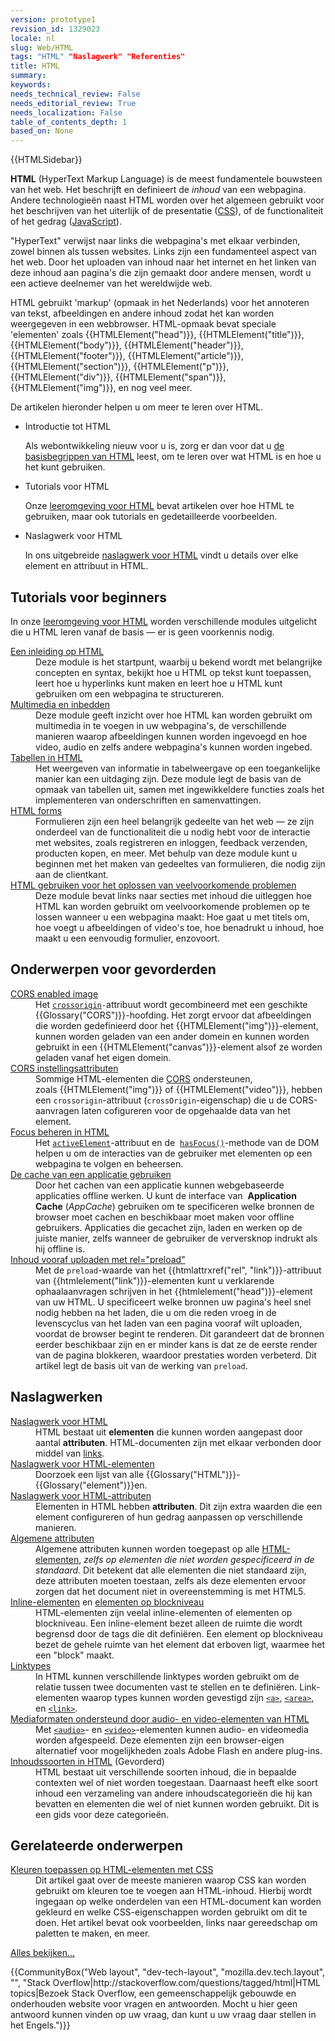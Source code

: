 ```yaml
---
version: prototype1
revision_id: 1329023
locale: nl
slug: Web/HTML
tags: "HTML" "Naslagwerk" "Referenties"
title: HTML
summary: 
keywords: 
needs_technical_review: False
needs_editorial_review: True
needs_localization: False
table_of_contents_depth: 1
based_on: None
---
```

<div>{{HTMLSidebar}}</div>

<p class="summary"><span class="seoSummary"><strong>HTML</strong> (HyperText Markup Language) is de meest fundamentele bouwsteen van het web. Het beschrijft en definieert de <em>inhoud</em>&nbsp;van een webpagina. Andere technologieën naast HTML worden over het algemeen gebruikt voor het beschrijven van het uiterlijk of de presentatie (<a href="/nl/docs/Web/CSS">CSS</a>), of de functionaliteit of het gedrag (<a href="/nl/docs/Web/JavaScript">JavaScript</a>).</span></p>

<p>"HyperText" verwijst naar links die webpagina's met elkaar verbinden, zowel binnen als tussen websites. Links zijn een fundamenteel aspect van het web. Door het uploaden van inhoud naar het internet en het linken van deze inhoud aan pagina's die zijn gemaakt door andere mensen, wordt u een actieve deelnemer van het wereldwijde web.</p>

<p>HTML gebruikt 'markup' (opmaak in het Nederlands) voor het annoteren van tekst, afbeeldingen en andere inhoud zodat het kan worden weergegeven in een webbrowser. HTML-opmaak bevat speciale 'elementen' zoals {{HTMLElement("head")}}, {{HTMLElement("title")}}, {{HTMLElement("body")}}, {{HTMLElement("header")}}, {{HTMLElement("footer")}}, {{HTMLElement("article")}}, {{HTMLElement("section")}}, {{HTMLElement("p")}}, {{HTMLElement("div")}}, {{HTMLElement("span")}}, {{HTMLElement("img")}}, en nog veel meer.</p>

<p>De artikelen hieronder helpen u om meer te leren over HTML.</p>

<section class="cleared" id="sect1">
<ul class="card-grid">
 <li><span>Introductie tot HTML</span>

  <p>Als webontwikkeling nieuw voor u is, zorg er dan voor dat u <a href="/nl/docs/Learn/Getting_started_with_the_web/HTML_basisbegrippen">de basisbegrippen van HTML</a> leest, om te leren over wat HTML is en hoe u het kunt gebruiken.</p>
 </li>
 <li><span>Tutorials voor HTML</span>
  <p>Onze <a href="/nl/docs/Learn/HTML">leeromgeving voor HTML</a> bevat artikelen over hoe HTML te gebruiken, maar ook tutorials en gedetailleerde voorbeelden.</p>
 </li>
 <li><span>Naslagwerk voor HTML</span>
  <p>In ons uitgebreide <a href="/nl/docs/Web/HTML/Reference">naslagwerk voor HTML</a> vindt u details over elke element en attribuut in HTML.</p>
 </li>
</ul>
</section>

<div class="row topicpage-table">
<div class="section">
<h2 class="Tools" id="Tools" name="Tools">Tutorials voor beginners</h2>

<p>In onze <a href="/nl/docs/Learn/HTML">leeromgeving voor HTML</a> worden verschillende modules uitgelicht die u HTML leren vanaf de basis — er is geen voorkennis nodig.</p>

<dl>
 <dt><a href="/nl/docs/Learn/HTML/Introduction_to_HTML">Een inleiding op HTML</a></dt>
 <dd>Deze module is het startpunt, waarbij u bekend wordt met belangrijke concepten en syntax, bekijkt hoe u HTML op tekst kunt toepassen, leert hoe u hyperlinks kunt maken en leert hoe u HTML kunt gebruiken om een webpagina te structureren.</dd>
 <dt><a href="/nl/docs/Learn/HTML/Multimedia_inbedden">Multimedia en inbedden</a></dt>
 <dd>Deze module geeft inzicht over hoe HTML kan worden gebruikt om multimedia in te voegen in uw webpagina's, de verschillende manieren waarop afbeeldingen kunnen worden ingevoegd en hoe video, audio en zelfs andere webpagina's kunnen worden ingebed.</dd>
 <dt><a href="/nl/docs/Learn/HTML/Tables">Tabellen in HTML</a></dt>
 <dd>Het weergeven van informatie in tabelweergave op een toegankelijke manier kan een uitdaging zijn. Deze module legt de basis van de opmaak van tabellen uit, samen met ingewikkeldere functies zoals het implementeren van onderschriften en samenvattingen.</dd>
 <dt><a href="/nl/Learn/HTML/Forms">HTML forms</a></dt>
 <dd>Formulieren zijn een heel belangrijk gedeelte van het web — ze zijn onderdeel van de functionaliteit die u nodig hebt voor de interactie met websites, zoals registreren en inloggen, feedback verzenden, producten kopen, en meer. Met behulp van deze module kunt u beginnen met het maken van gedeeltes van formulieren, die nodig zijn aan de clientkant.</dd>
 <dt><a href="/nl/docs/Learn/HTML/Howto">HTML gebruiken voor het oplossen van veelvoorkomende problemen</a></dt>
 <dd>Deze module bevat links naar secties met inhoud die uitleggen hoe HTML kan worden gebruikt om veelvoorkomende problemen op te lossen wanneer u een webpagina maakt: Hoe gaat u met titels om, hoe voegt u afbeeldingen of video's toe, hoe benadrukt u inhoud, hoe maakt u een eenvoudig formulier, enzovoort.</dd>
</dl>

<h2 id="Onderwerpen_voor_gevorderden">Onderwerpen voor gevorderden</h2>

<dl>
 <dt class="landingPageList"><a href="/nl/docs/Web/HTML/CORS_enabled_image">CORS enabled image</a></dt>
 <dd class="landingPageList">Het&nbsp;<code><a href="/en-US/docs/Web/HTML/Element/img#attr-crossorigin">crossorigin</a>-</code>attribuut wordt&nbsp;gecombineerd met een geschikte {{Glossary("CORS")}}-hoofding.&nbsp;Het zorgt ervoor dat afbeeldingen die&nbsp;worden gedefinieerd door het&nbsp;{{HTMLElement("img")}}-element, kunnen worden geladen van een ander domein en&nbsp;kunnen worden gebruikt in een&nbsp;{{HTMLElement("canvas")}}-element alsof ze worden geladen vanaf het eigen domein.</dd>
 <dt class="landingPageList"><a href="/nl/docs/Web/HTML/CORS_settings_attributes">CORS instellingsattributen</a></dt>
 <dd class="landingPageList">Sommige HTML-elementen die <a href="/nl/docs/HTTP/Access_control_CORS">CORS</a> ondersteunen, zoals&nbsp;{{HTMLElement("img")}} of {{HTMLElement("video")}}, hebben een&nbsp;<code>crossorigin</code>-attribuut (<code>crossOrigin</code>-eigenschap) die u de CORS-aanvragen laten cofigureren&nbsp;voor de opgehaalde data van het element.</dd>
 <dt class="landingPageList"><a href="/nl/docs/Web/HTML/Focus_management_in_HTML">Focus beheren in HTML</a></dt>
 <dd class="landingPageList">Het&nbsp;<code><a href="/en-US/docs/Web/API/Document/activeElement">activeElement</a></code>-attribuut en de&nbsp; <code><a href="/en-US/docs/Web/API/Document/hasFocus">hasFocus()</a></code>-methode van de DOM helpen u om de interacties van de gebruiker met elementen op een webpagina te volgen en beheersen.</dd>
 <dt class="landingPageList"><a href="/nl/docs/Web/HTML/Using_the_application_cache">De cache van een&nbsp;applicatie gebruiken</a></dt>
 <dd class="landingPageList">Door het cachen van een applicatie kunnen webgebaseerde applicaties offline werken. U kunt de interface van&nbsp; <strong>Application Cache</strong> (<em>AppCache</em>) gebruiken om te specificeren welke bronnen de browser moet cachen en beschikbaar moet maken voor offline gebruikers. Applicaties die gecachet zijn, laden en werken op de juiste manier, zelfs wanneer de gebruiker de verversknop indrukt als hij offline is.</dd>
 <dt class="landingPageList"><a href="/nl/docs/Web/HTML/Preloading_content">Inhoud vooraf uploaden met rel="preload"</a></dt>
 <dd class="landingPageList">Met de&nbsp;<code>preload</code>-waarde van het&nbsp;{{htmlattrxref("rel", "link")}}-attribuut van&nbsp;{{htmlelement("link")}}-elementen kunt u verklarende ophaalaanvragen schrijven in het {{htmlelement("head")}}-element van uw HTML. U specificeert welke bronnen uw pagina's heel snel nodig&nbsp;hebben na het laden, die u om die reden vroeg in de levenscyclus van het laden van een pagina&nbsp;vooraf wilt uploaden, voordat de browser begint te renderen. Dit garandeert dat de bronnen eerder beschikbaar zijn en&nbsp;er minder kans is dat ze de eerste render van de pagina blokkeren, waardoor prestaties worden verbeterd. Dit artikel legt de basis uit van de werking van&nbsp;<code>preload</code>.</dd>
</dl>
</div>

<div class="section">
<h2 class="Documentation" id="Naslagwerken">Naslagwerken</h2>

<dl>
 <dt class="landingPageList"><a href="/nl/docs/Web/HTML/Naslagwerk">Naslagwerk voor HTML</a></dt>
 <dd class="landingPageList">HTML bestaat uit&nbsp;<strong>elementen</strong>&nbsp;die kunnen worden aangepast door aantal&nbsp;<strong>attributen</strong>. HTML-documenten zijn met elkaar verbonden door middel van <a href="/nl/docs/Web/HTML/Link_types">links</a>.</dd>
 <dt class="landingPageList"><a href="/nl/docs/Web/HTML/Element">Naslagwerk voor HTML-elementen</a></dt>
 <dd class="landingPageList">Doorzoek een lijst van alle {{Glossary("HTML")}}-{{Glossary("element")}}en.</dd>
 <dt class="landingPageList"><a href="/nl/docs/Web/HTML/Attributes">Naslagwerk voor HTML-attributen</a></dt>
 <dd class="landingPageList">Elementen&nbsp;in HTML hebben&nbsp;<strong>attributen</strong>. Dit zijn extra waarden die een element&nbsp;configureren of hun gedrag aanpassen op verschillende manieren.</dd>
 <dt class="landingPageList"><a href="/nl/docs/Web/HTML/Global_attributes">Algemene attributen</a></dt>
 <dd class="landingPageList">Algemene&nbsp;attributen kunnen worden toegepast op alle <a href="/nl/docs/Web/HTML/Element">HTML-elementen</a>, <em>zelfs op elementen die niet worden gespecificeerd in de standaard.</em>&nbsp;Dit betekent dat alle elementen die niet standaard zijn, deze attributen moeten toestaan, zelfs als deze elementen ervoor zorgen dat het document niet in overeenstemming is met HTML5.</dd>
 <dt class="landingPageList"><a href="/nl/docs/Web/HTML/Inline_elements">Inline-elementen</a> en <a href="/en-US/docs/Web/HTML/Block-level_elements">elementen op blockniveau</a></dt>
 <dd class="landingPageList">HTML-elementen zijn veelal inline-elementen of elementen op blockniveau. Een inline-element bezet alleen de ruimte die wordt begrensd door de tags die dit definiëren. Een element op blockniveau bezet de gehele ruimte van het element dat erboven ligt, waarmee het een "block" maakt.</dd>
 <dt class="landingPageList"><a href="/nl/docs/Web/HTML/Link_types">Linktypes</a></dt>
 <dd class="landingPageList">In HTML kunnen verschillende linktypes worden gebruikt om de relatie tussen twee documenten vast te stellen en te definiëren. Link-elementen waarop types kunnen worden gevestigd zijn <a href="/en-US/docs/Web/HTML/Element/a"><code>&lt;a&gt;</code></a>, <a href="/en-US/docs/Web/HTML/Element/area"><code>&lt;area&gt;</code></a>, en&nbsp;<a href="/en-US/docs/Web/HTML/Element/link"><code>&lt;link&gt;</code></a>.</dd>
 <dt class="landingPageList"><a href="/nl/docs/Web/HTML/Supported_media_formats">Mediaformaten ondersteund door audio- en video-elementen van HTML</a></dt>
 <dd class="landingPageList">Met&nbsp;<code><a href="/en-US/docs/Web/HTML/Element/audio">&lt;audio&gt;</a></code>-&nbsp;en&nbsp;<code><a href="/en-US/docs/Web/HTML/Element/video">&lt;video&gt;</a></code>-elementen kunnen audio- en videomedia worden afgespeeld. Deze elementen zijn een browser-eigen alternatief voor mogelijkheden zoals Adobe Flash en andere plug-ins.</dd>
 <dt class="landingPageList"><a href="/nl/docs/Web/HTML/Kinds_of_HTML_content">Inhoudssoorten in HTML</a> (Gevorderd)</dt>
 <dd class="landingPageList">HTML bestaat uit verschillende soorten inhoud, die&nbsp;in bepaalde contexten wel of niet worden toegestaan.&nbsp;Daarnaast heeft elke soort inhoud een verzameling van andere inhoudscategorieën die hij kan bevatten en elementen die wel of niet kunnen worden gebruikt. Dit is een gids voor deze categorieën.</dd>
</dl>

<h2 class="landingPageList" id="Gerelateerde_onderwerpen">Gerelateerde onderwerpen</h2>

<dl>
 <dt><a href="/nl/docs/Web/HTML/Applying_color">Kleuren toepassen op HTML-elementen met CSS</a></dt>
 <dd>Dit artikel gaat over de meeste manieren waarop CSS kan worden gebruikt om kleuren toe te voegen aan HTML-inhoud. Hierbij wordt ingegaan op welke onderdelen van een HTML-document kan worden gekleurd en welke CSS-eigenschappen worden gebruikt om dit te doen. Het artikel bevat ook voorbeelden, links naar gereedschap om paletten te maken, en meer.</dd>
</dl>
</div>
</div>

<p><span class="alllinks"><a href="/nl/docs/tag/HTML">Alles bekijken...</a></span></p>

<p>{{CommunityBox("Web layout", "dev-tech-layout", "mozilla.dev.tech.layout", "", "Stack Overflow|http://stackoverflow.com/questions/tagged/html|HTML topics|Bezoek Stack Overflow, een gemeenschappelijk gebouwde en onderhouden website voor vragen en antwoorden. Mocht u hier geen antwoord kunnen vinden op uw vraag, dan kunt u uw vraag daar stellen in het Engels.")}}</p>

